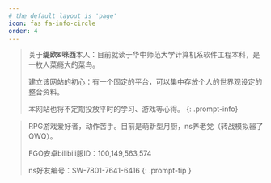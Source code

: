 ```yaml
---
# the default layout is 'page'
icon: fas fa-info-circle
order: 4
---
```

> 关于**缇欧&咪西**本人：目前就读于华中师范大学计算机系软件工程本科，是一枚人菜瘾大的菜鸟。
>
> 建立该网站的初心：有一个固定的平台，可以集中存放个人的世界观设定的整合资料。
>
> 本网站也将不定期投放平时的学习、游戏等心得。
{: .prompt-info}

> RPG游戏爱好者，动作苦手。目前是萌新型月厨，ns养老党（转战模拟器了QWQ）。
>
> FGO安卓bilibili服ID：100,149,563,574
> 
> ns好友编号：SW-7801-7641-6416
{: .prompt-tip }
